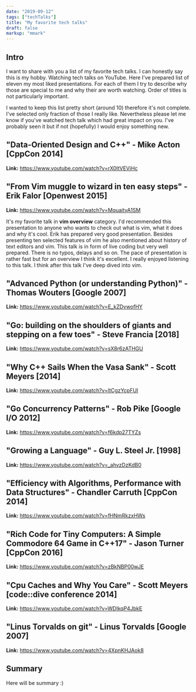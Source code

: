 ```yaml
---
date: "2019-09-12"
tags: ["techTalks"]
title: "My favorite tech talks"
draft: false
markup: "mmark"
---
```


## Intro
I want to share with you a list of my favorite tech talks. I can honestly say
this is my hobby. Watching tech talks on YouTube. Here I've prepared list of
eleven my most liked presentations. For each of them I try to describe why those
are special to me and why their are worth watching. Order of titles is not
particularly important. 

I wanted to keep this list pretty short (around 10) therefore it's not complete.
I've selected only fraction of those I really like. Nevertheless please let me
know if you've watched tech talk which had great impact on you. I've probably 
seen it but if not (hopefully) I would enjoy something new.


## "Data-Oriented Design and C++" - Mike Acton [CppCon 2014]
**Link:** https://www.youtube.com/watch?v=rX0ItVEVjHc

## "From Vim muggle to wizard in ten easy steps" - Erik Falor [Openwest 2015]
**Link:** https://www.youtube.com/watch?v=MquaityA1SM

It's my favorite talk in **vim overview** category. I'd recommended this
presentation to anyone who wants to check out what is vim, what it does and why it's
cool. Erik has prepared very good presentation. Besides presenting ten selected
features of vim he also mentioned about history of text editors and vim. This
talk is in form of live coding but very well prepared. There is no typos, delays
and so on. The pace of presentation is rather fast but for an overview I think
it's excellent. I really enjoyed listening to this talk. I think after this talk
I've deep dived into vim.


## "Advanced Python (or understanding Python)" - Thomas Wouters [Google 2007]
**Link:** https://www.youtube.com/watch?v=E_kZDvwofHY

## "Go: building on the shoulders of giants and stepping on a few toes" - Steve Francia [2018]
**Link:** https://www.youtube.com/watch?v=sX8r6zATHGU

## "Why C++ Sails When the Vasa Sank" - Scott Meyers [2014]
**Link:** https://www.youtube.com/watch?v=ltCgzYcpFUI

## "Go Concurrency Patterns" - Rob Pike [Google I/O 2012]
**Link:** https://www.youtube.com/watch?v=f6kdp27TYZs

## "Growing a Language" - Guy L. Steel Jr. [1998]
**Link:** https://www.youtube.com/watch?v=_ahvzDzKdB0

## "Efficiency with Algorithms, Performance with Data Structures" - Chandler Carruth [CppCon 2014]
**Link:** https://www.youtube.com/watch?v=fHNmRkzxHWs

## "Rich Code for Tiny Computers: A Simple Commodore 64 Game in C++17" - Jason Turner [CppCon 2016]
**Link:** https://www.youtube.com/watch?v=zBkNBP00wJE

## "Cpu Caches and Why You Care" - Scott Meyers [code::dive conference 2014]
**Link:** https://www.youtube.com/watch?v=WDIkqP4JbkE

## "Linus Torvalds on git" - Linus Torvalds [Google 2007]
**Link:** https://www.youtube.com/watch?v=4XpnKHJAok8

## Summary
Here will be summary :) 

